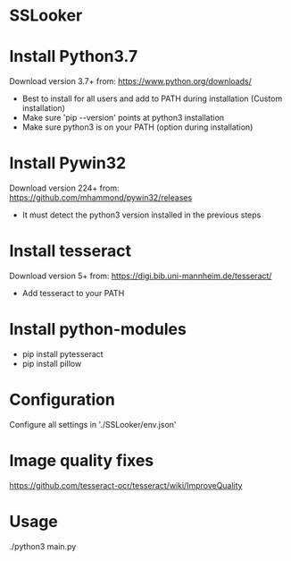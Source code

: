 # SSLooker

# Install Python3.7
Download version 3.7+ from: https://www.python.org/downloads/
- Best to install for all users and add to PATH during installation (Custom installation)
- Make sure 'pip --version' points at python3 installation
- Make sure python3 is on your PATH (option during installation)

# Install Pywin32
Download version 224+ from: https://github.com/mhammond/pywin32/releases
- It must detect the python3 version installed in the previous steps

# Install tesseract
Download version 5+ from: https://digi.bib.uni-mannheim.de/tesseract/
- Add tesseract to your PATH

# Install python-modules
- pip install pytesseract
- pip install pillow

# Configuration
Configure all settings in
'./SSLooker/env.json'

# Image quality fixes

https://github.com/tesseract-ocr/tesseract/wiki/ImproveQuality

# Usage

./python3 main.py
